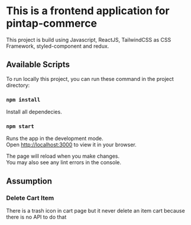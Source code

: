 # This is a frontend application for pintap-commerce

This project is build using Javascript, ReactJS, TailwindCSS as CSS Framework, styled-component and redux.

## Available Scripts

To run locally this project, you can run these command in the project directory:

### `npm install`

Install all dependecies.

### `npm start`

Runs the app in the development mode.\
Open [http://localhost:3000](http://localhost:3000) to view it in your browser.

The page will reload when you make changes.\
You may also see any lint errors in the console.

## Assumption

### Delete Cart Item

There is a trash icon in cart page but it never delete an item cart because there is no API to do that
